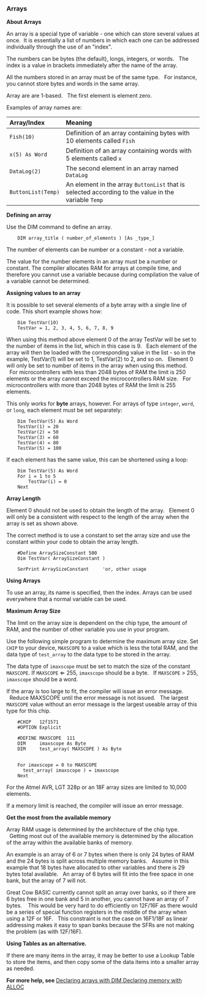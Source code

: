 <div class="section">

<div class="titlepage">

<div>

<div>

### <span id="arrays"></span>Arrays

</div>

</div>

</div>

<span class="strong">**About Arrays**</span>

An array is a special type of variable - one which can store several
values at once.  It is essentially a list of numbers in which each one
can be addressed individually through the use of an "index".

The numbers can be bytes (the default), longs, integers, or words.   The
index is a value in brackets immediately after the name of the array.

All the numbers stored in an array must be of the same type.   For
instance, you cannot store bytes and words in the same array.

Array are are 1-based.   The first element is element zero.

Examples of array names are:

<div class="informaltable">

| <span class="strong">**Array/Index**</span> | <span class="strong">**Meaning**</span>                                                             |
|:--------------------------------------------|:----------------------------------------------------------------------------------------------------|
| `Fish(10)`                                  | Definition of an array containing bytes with 10 elements called `Fish`                              |
| `x(5) As Word`                              | Definition of an array containing words with 5 elements called `x`                                  |
| `DataLog(2)`                                | The second element in an array named `DataLog`                                                      |
| `ButtonList(Temp)`                          | An element in the array `ButtonList` that is selected according to the value in the variable `Temp` |

</div>

<span class="strong">**Defining an array**</span>

Use the DIM command to define an array.

``` screen
    DIM array_title ( number_of_elements ) [As _type_]
```

The number of elements can be number or a constant - not a variable.

The value for the number elements in an array must be a number or
constant. The compiler allocates RAM for arrays at compile time, and
therefore you cannot use a variable because during compilation the value
of a variable cannot be determined.

<span class="strong">**Assigning values to an array**</span>

It is possible to set several elements of a byte array with a single
line of code. This short example shows how:

``` screen
    Dim TestVar(10)
    TestVar = 1, 2, 3, 4, 5, 6, 7, 8, 9
```

When using this method above element 0 of the array TestVar will be set
to the number of items in the list, which in this case is 9.   Each
element of the array will then be loaded with the corresponding value in
the list - so in the example, TestVar(1) will be set to 1, TestVar(2) to
2, and so on.   Element 0 will only be set to number of items in the
array when using this method.   For microcontrollers with less than 2048
bytes of RAM the limit is 250 elements or the array cannot exceed the
microcontrollers RAM size.   For microcontrollers with more than 2048
bytes of RAM the limit is 255 elements.

This only works for <span class="strong">**byte**</span> arrays,
however. For arrays of type `integer`, `word`, or `long`, each element
must be set separately:

``` screen
    Dim TestVar(5) As Word
    TestVar(1) = 20
    TestVar(2) = 50
    TestVar(3) = 60
    TestVar(4) = 80
    TestVar(5) = 100
```

If each element has the same value, this can be shortened using a loop:

``` screen
    Dim TestVar(5) As Word
    For i = 1 to 5
        TestVar(i) = 0
    Next
```

<span class="strong">**Array Length**</span>

Element 0 should not be used to obtain the length of the array.  
Element 0 will only be a consistent with respect to the length of the
array when the array is set as shown above.

The correct method is to use a constant to set the array size and use
the constant within your code to obtain the array length.

``` screen
    #Define ArraySizeConstant 500
    Dim TestVar( ArraySizeConstant )

    SerPrint ArraySizeConstant     'or, other usage
```

<span class="strong">**Using Arrays**</span>

To use an array, its name is specified, then the index. Arrays can be
used everywhere that a normal variable can be used.

<span class="strong">**Maximum Array Size**</span>

The limit on the array size is dependent on the chip type, the amount of
RAM, and the number of other variable you use in your program.

Use the following simple program to determine the maximum array size.
Set `CHIP` to your device, `MAXSCOPE` to a value which is less the total
RAM, and the data type of `test_array` to the data type to be stored in
the array.

The data type of `imaxscope` must be set to match the size of the
constant `MAXSCOPE`. If `MAXSCOPE` ⇐ 255, `imaxscope` should be a
byte.   If `MAXSCOPE` &gt; 255, `imaxscope` should be a word.

If the array is too large to fit, the compiler will issue an error
message.   Reduce MAXSCOPE until the error message is not issued.   The
largest `MAXSCOPE` value without an error message is the largest useable
array of this type for this chip.

``` screen
    #CHIP   12f1571
    #OPTION Explicit

    #DEFINE MAXSCOPE  111
    DIM     imaxscope As Byte
    DIM     test_array( MAXSCOPE ) As Byte


    For imaxscope = 0 to MAXSCOPE
      test_array( imaxscope ) = imaxscope
    Next
```

For the Atmel AVR, LGT 328p or an 18F array sizes are limited to 10,000
elements.

If a memory limit is reached, the compiler will issue an error message.

<span class="strong">**Get the most from the available memory**</span>

Array RAM usage is determined by the architecture of the chip type.
  Getting most out of the available memory is determined by the
allocation of the array within the available banks of memory.

An example is an array of 6 or 7 bytes when there is only 24 bytes of
RAM and the 24 bytes is split across multiple memory banks.   Assume in
this example that 18 bytes have allocated to other variables and there
is 29 bytes total available.   An array of 6 bytes will fit into the
free space in one bank, but the array of 7 will not.

Great Cow BASIC currently cannot split an array over banks, so if there
are 6 bytes free in one bank and 5 in another, you cannot have an array
of 7 bytes.    This would be very hard to do efficiently on 12F/16F as
there would be a series of special function registers in the middle of
the array when using a 12F or 16F.   This constraint is not the case on
16F1/18F as linear addressing makes it easy to span banks because the
SFRs are not making the problem (as with 12F/16F).

<span class="strong">**Using Tables as an alternative.**</span>

If there are many items in the array, it may be better to use a Lookup
Table to store the items, and then copy some of the data items into a
smaller array as needed.

<span class="strong">**For more help, see**</span>
<a href="dim" class="link" title="Dim">Declaring arrays with DIM</a>,<a href="alloc" class="link" title="Alloc">Declaring memory with ALLOC</a>

</div>
